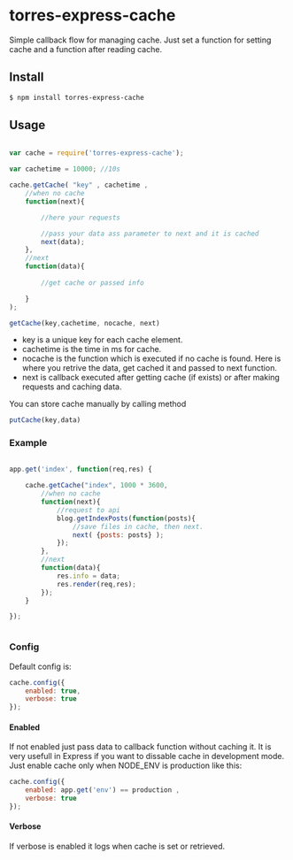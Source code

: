 # torres-express-cache
Simple callback flow for managing cache.
Just set a function for setting cache and a function after reading cache.

## Install

```sh
$ npm install torres-express-cache
```

## Usage


```javascript

var cache = require('torres-express-cache');

var cachetime = 10000; //10s

cache.getCache( "key" , cachetime ,
	//when no cache
	function(next){ 

		//here your requests

		//pass your data ass parameter to next and it is cached
		next(data);
	},
	//next
	function(data){		
		
		//get cache or passed info

	}
);

```

```javascript
getCache(key,cachetime, nocache, next)
```
* key is a unique key for each cache element.
* cachetime is the time in ms for cache.
* nocache is the function which is executed if no cache is found. Here is where you retrive the data, get cached it and passed to next function.
* next is callback executed after getting cache (if exists) or after making requests and caching data.

You can store cache manually by calling method 
```javascript
putCache(key,data)
```

### Example
```javascript

app.get('index', function(req,res) {
   
	cache.getCache("index", 1000 * 3600,
		//when no cache
		function(next){ 	
			//request to api
			blog.getIndexPosts(function(posts){ 
				//save files in cache, then next.
				next( {posts: posts} );
			});
		},
		//next
		function(data){		
			res.info = data;
			res.render(req,res);
		});
	}

});



```


### Config
Default config is:

```javascript
cache.config({
	enabled: true,
	verbose: true
});
```



#### Enabled 
If not enabled just pass data to callback function without caching it. It is very usefull in Express if you want to dissable cache in development mode. Just enable cache only when NODE_ENV is production like this:

```javascript
cache.config({
	enabled: app.get('env') == production ,
	verbose: true
});

```

#### Verbose
If verbose is enabled it logs when cache is set or retrieved.